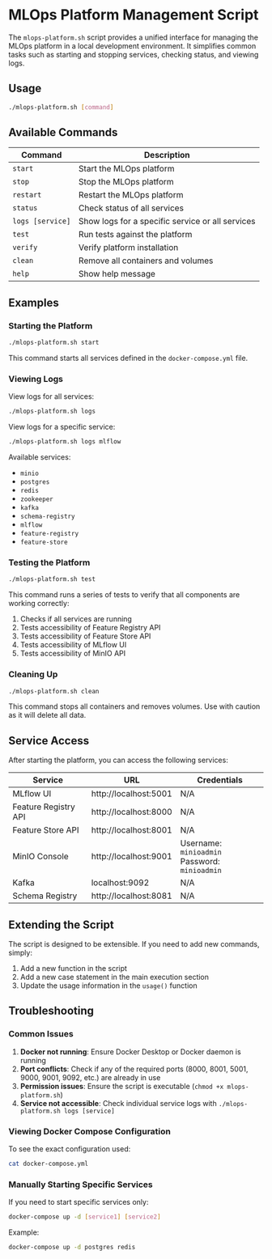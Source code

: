 # MLOps Platform Management Script

The `mlops-platform.sh` script provides a unified interface for managing the MLOps platform in a local development environment. It simplifies common tasks such as starting and stopping services, checking status, and viewing logs.

## Usage

```bash
./mlops-platform.sh [command]
```

## Available Commands

| Command | Description |
|---------|-------------|
| `start` | Start the MLOps platform |
| `stop` | Stop the MLOps platform |
| `restart` | Restart the MLOps platform |
| `status` | Check status of all services |
| `logs [service]` | Show logs for a specific service or all services |
| `test` | Run tests against the platform |
| `verify` | Verify platform installation |
| `clean` | Remove all containers and volumes |
| `help` | Show help message |

## Examples

### Starting the Platform

```bash
./mlops-platform.sh start
```

This command starts all services defined in the `docker-compose.yml` file.

### Viewing Logs

View logs for all services:
```bash
./mlops-platform.sh logs
```

View logs for a specific service:
```bash
./mlops-platform.sh logs mlflow
```

Available services:
- `minio`
- `postgres`
- `redis`
- `zookeeper`
- `kafka`
- `schema-registry`
- `mlflow`
- `feature-registry`
- `feature-store`

### Testing the Platform

```bash
./mlops-platform.sh test
```

This command runs a series of tests to verify that all components are working correctly:
1. Checks if all services are running
2. Tests accessibility of Feature Registry API
3. Tests accessibility of Feature Store API
4. Tests accessibility of MLflow UI
5. Tests accessibility of MinIO API

### Cleaning Up

```bash
./mlops-platform.sh clean
```

This command stops all containers and removes volumes. Use with caution as it will delete all data.

## Service Access

After starting the platform, you can access the following services:

| Service | URL | Credentials |
|---------|-----|-------------|
| MLflow UI | http://localhost:5001 | N/A |
| Feature Registry API | http://localhost:8000 | N/A |
| Feature Store API | http://localhost:8001 | N/A |
| MinIO Console | http://localhost:9001 | Username: `minioadmin`<br>Password: `minioadmin` |
| Kafka | localhost:9092 | N/A |
| Schema Registry | http://localhost:8081 | N/A |

## Extending the Script

The script is designed to be extensible. If you need to add new commands, simply:

1. Add a new function in the script
2. Add a new case statement in the main execution section
3. Update the usage information in the `usage()` function

## Troubleshooting

### Common Issues

1. **Docker not running**: Ensure Docker Desktop or Docker daemon is running
2. **Port conflicts**: Check if any of the required ports (8000, 8001, 5001, 9000, 9001, 9092, etc.) are already in use
3. **Permission issues**: Ensure the script is executable (`chmod +x mlops-platform.sh`)
4. **Service not accessible**: Check individual service logs with `./mlops-platform.sh logs [service]`

### Viewing Docker Compose Configuration

To see the exact configuration used:

```bash
cat docker-compose.yml
```

### Manually Starting Specific Services

If you need to start specific services only:

```bash
docker-compose up -d [service1] [service2]
```

Example:
```bash
docker-compose up -d postgres redis
``` 